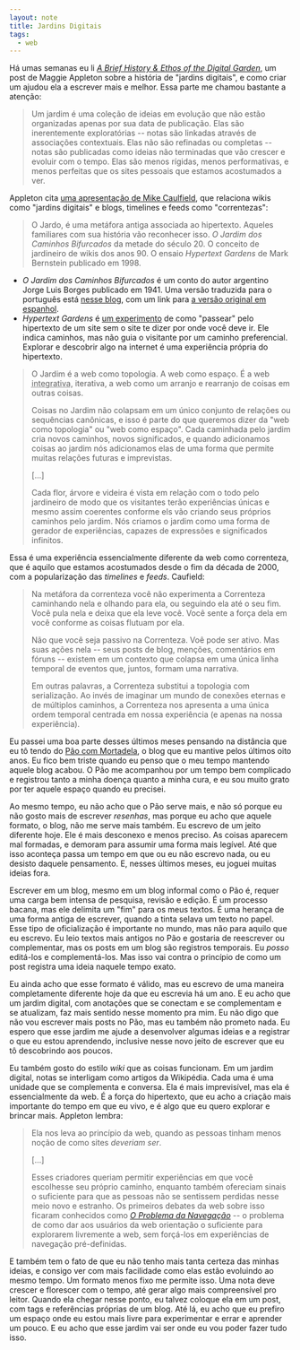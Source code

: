 ```yaml
---
layout: note
title: Jardins Digitais
tags:
  - web
---
```



Há umas semanas eu li [*A Brief History & Ethos of the Digital Garden*](https://maggieappleton.com/garden-history), um post de Maggie Appleton sobre a história de "jardins digitais", e como criar um ajudou ela a escrever mais e melhor. Essa parte me chamou bastante a atenção:

> Um jardim é uma coleção de ideias em evolução que não estão organizadas apenas por sua data de publicação. Elas são inerentemente exploratórias -- notas são linkadas através de associações contextuais. Elas não são refinadas ou completas -- notas são publicadas como ideias não terminadas que vão crescer e evoluir com o tempo. Elas são menos rígidas, menos performativas, e menos perfeitas que os sites pessoais que estamos acostumados a ver.

Appleton cita [uma apresentação de Mike Caulfield](https://hapgood.us/2015/10/17/the-garden-and-the-stream-a-technopastoral/?utm_source=pocket_mylist), que relaciona wikis como "jardins digitais" e blogs, timelines e feeds como "correntezas":

> O Jardo, é uma metáfora antiga associada ao hipertexto. Aqueles familiares com sua história vão reconhecer isso. *O Jardim dos Caminhos Bifurcados* da metade do século 20. O conceito de jardineiro de wikis dos anos 90. O ensaio *Hypertext Gardens* de Mark Bernstein publicado em 1998.

* *O Jardim dos Caminhos Bifurcados* é um conto do autor argentino Jorge Luis Borges publicado em 1941. Uma versão traduzida para o português está [nesse blog](http://contosquevalemapena.blogspot.com/2014/08/04-o-jardim-dos-caminhos-que-se.html), com um link para [a versão original em espanhol](https://www.literatura.us/borges/jardin.html).
* *Hypertext Gardens* é [um experimento](http://www.eastgate.com/garden/Enter.html) de como "passear" pelo hipertexto de um site sem o site te dizer por onde você deve ir. Ele indica caminhos, mas não guia o visitante por um caminho preferencial. Explorar e descobrir algo na internet é uma experiência própria do hipertexto.

> O Jardim é a web como topologia. A web como espaço. É a web <abbr title="Que serve ou tem a intenção de unir coisas separadas">integrativa</abbr>, iterativa, a web como um arranjo e rearranjo de coisas em outras coisas.
>
> Coisas no Jardim não colapsam em um único conjunto de relações ou sequências canônicas, e isso é parte do que queremos dizer da "web como topologia" ou "web como espaço". Cada caminhada pelo jardim cria novos caminhos, novos significados, e quando adicionamos coisas ao jardim nós adicionamos elas de uma forma que permite muitas relações futuras e imprevistas.
>
> [...]
>
> Cada flor, árvore e videira é vista em relação com o todo pelo jardineiro de modo que os visitantes terão experiências únicas e mesmo assim coerentes conforme els vão criando seus próprios caminhos pelo jardim. Nós criamos o jardim como uma forma de gerador de experiências, capazes de expressões e significados infinitos.

Essa é uma experiência essencialmente diferente da web como correnteza, que é aquilo que estamos acostumados desde o fim da década de 2000, com a popularização das *timelines* e *feeds*. Caufield:

> Na metáfora da correnteza você não experimenta a Correnteza caminhando nela e olhando para ela, ou seguindo ela até o seu fim. Você pula nela e deixa que ela leve você. Você sente a força dela em você conforme as coisas flutuam por ela.
>
> Não que você seja passivo na Correnteza. Voê pode ser ativo. Mas suas ações nela -- seus posts de blog, menções, comentários em fóruns -- existem em um contexto que colapsa em uma única linha temporal de eventos que, juntos, formam uma narrativa.
>
> Em outras palavras, a Correnteza substitui a topologia com serialização. Ao invés de imaginar um mundo de conexões eternas e de múltiplos caminhos, a Correnteza nos apresenta a uma única ordem temporal centrada em nossa experiência (e apenas na nossa experiência).

Eu passei uma boa parte desses últimos meses pensando na distância que eu tô tendo do [Pão com Mortadela](https://paomortadela.com.br), o blog que eu mantive pelos últimos oito anos. Eu fico bem triste quando eu penso que o meu tempo mantendo aquele blog acabou. O Pão me acompanhou por um tempo bem complicado e registrou tanto a minha doença quanto a minha cura, e eu sou muito grato por ter aquele espaço quando eu precisei.

Ao mesmo tempo, eu não acho que o Pão serve mais, e não só porque eu não gosto mais de escrever *resenhas*, mas porque eu acho que aquele formato, o blog, não me serve mais também. Eu escrevo de um jeito diferente hoje. Ele é mais desconexo e menos preciso. As coisas aparecem mal formadas, e demoram para assumir uma forma mais legível. Até que isso aconteça passa um tempo em que ou eu não escrevo nada, ou eu desisto daquele pensamento. E, nesses últimos meses, eu joguei muitas ideias fora.

Escrever em um blog, mesmo em um blog informal como o Pão é, requer uma carga bem intensa de pesquisa, revisão e edição. É um processo bacana, mas ele delimita um "fim" para os meus textos. É uma herança de uma forma antiga de escrever, quando a tinta selava um texto no papel. Esse tipo de oficialização é importante no mundo, mas não para aquilo que eu escrevo. Eu leio textos mais antigos no Pão e gostaria de reescrever ou complementar, mas os posts em um blog são registros temporais. Eu *posso* editá-los e complementá-los. Mas isso vai contra o princípio de como um post registra uma ideia naquele tempo exato.

Eu ainda acho que esse formato é válido, mas eu escrevo de uma maneira completamente diferente hoje da que eu escrevia há um ano. E eu acho que um jardim digital, com anotações que se conectam e se complementam e se atualizam, faz mais sentido nesse momento pra mim. Eu não digo que não vou escrever mais posts no Pão, mas eu também não prometo nada. Eu espero que esse jardim me ajude a desenvolver algumas ideias e a registrar o que eu estou aprendendo, inclusive nesse novo jeito de escrever que eu tô descobrindo aos poucos.

Eu também gosto do estilo *wiki* que as coisas funcionam. Em um jardim digital, notas se interligam como artigos da Wikipédia. Cada uma é uma unidade que se complementa e conversa. Ela é mais imprevisível, mas ela é essencialmente da web. É a força do hipertexto, que eu acho a criação mais importante do tempo em que eu vivo, e é algo que eu quero explorar e brincar mais. Appleton lembra:

> Ela nos leva ao princípio da web, quando as pessoas tinham menos noção de como sites *deveriam ser*.
>
> [...]
>
> Esses criadores queriam permitir experiências em que você escolhesse seu próprio caminho, enquanto também ofereciam sinais o suficiente para que as pessoas não se sentissem perdidas nesse meio novo e estranho. Os primeiros debates da web sobre isso ficaram conhecidos como [*O Problema da Navegação*](https://link.springer.com/chapter/10.1007/978-3-642-55991-4_31) -- o problema de como dar aos usuários da web orientação o suficiente para explorarem livremente a web, sem forçá-los em experiências de navegação pré-definidas.

E também tem o fato de que eu não tenho mais tanta certeza das minhas ideias, e consigo ver com mais facilidade como elas estão evoluindo ao mesmo tempo. Um formato menos fixo me permite isso. Uma nota deve crescer e florescer com o tempo, até gerar algo mais compreensível pro leitor. Quando ela chegar nesse ponto, eu talvez coloque ela em um post, com tags e referências próprias de um blog. Até lá, eu acho que eu prefiro um espaço onde eu estou mais livre para experimentar e errar e aprender um pouco. E eu acho que esse jardim vai ser onde eu vou poder fazer tudo isso.
